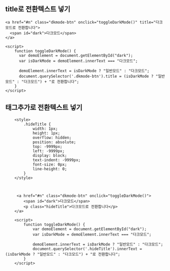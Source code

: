 ## title로 전환텍스트 넣기


    <a href="#n" class="dkmode-btn" onclick="toggleDarkMode()" title="다크모드로 전환합니다">
      <span id="dark">다크모드</span>
    </a>

    <script>
        function toggleDarkMode() {
          var demoElement = document.getElementById("dark");
          var isDarkMode = demoElement.innerText === "다크모드";

          demoElement.innerText = isDarkMode ? "일반모드" : "다크모드";
          document.querySelector('.dkmode-btn').title = (isDarkMode ? "일반모드" : "다크모드") + "로 전환합니다";
        }
    </script>



## 태그추가로 전환텍스트 넣기

        <style>
            .hideTitle {
                width: 1px;
                height: 1px;
                overflow: hidden;
                position: absolute;
                top: -9999px;
                left: -9999px;
                display: block;
                text-indent: -9999px;
                font-size: 0px;
                line-height: 0;
            }
        </style>



         <a href="#n" class="dkmode-btn" onclick="toggleDarkMode()">
            <span id="dark">다크모드</span>
            <p class="hideTitle">다크모드로 전환합니다</p>
        </a>

        <script>
            function toggleDarkMode() {
                var demoElement = document.getElementById("dark");
                var isDarkMode = demoElement.innerText === "다크모드";
        
                demoElement.innerText = isDarkMode ? "일반모드" : "다크모드";
                document.querySelector('.hideTitle').innerText = (isDarkMode ? "일반모드" : "다크모드") + "로 전환합니다";
            }
        </script>
